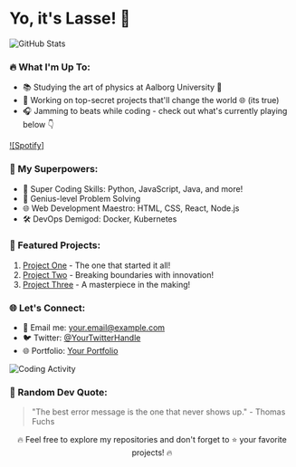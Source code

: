 <!-- Your Introduction -->
# Yo, it's Lasse! 👋

<!-- GitHub Stats -->
![GitHub Stats](https://github-readme-stats.vercel.app/api?username=your-username&show_icons=true&count_private=true&hide=contribs,prs&theme=radical)

<!-- Dynamic Content -->
### 🔥 What I'm Up To:
- 📚 Studying the art of physics at Aalborg University 🚀
- 💼 Working on top-secret projects that'll change the world 🌐 (its true)
- 🎧 Jamming to beats while coding - check out what's currently playing below 👇

<!-- Spotify Now Playing -->
[![Spotify]](https://open.spotify.com/search/crazy%20frog)

<!-- Skills -->
### 🚀 My Superpowers:
- 🚀 Super Coding Skills: Python, JavaScript, Java, and more!
- 🧠 Genius-level Problem Solving
- 🌐 Web Development Maestro: HTML, CSS, React, Node.js
- 🛠️ DevOps Demigod: Docker, Kubernetes

<!-- Projects -->
### 🌟 Featured Projects:
1. [Project One](link-to-project-one) - The one that started it all!
2. [Project Two](link-to-project-two) - Breaking boundaries with innovation!
3. [Project Three](link-to-project-three) - A masterpiece in the making!

<!-- Connect with Me -->
### 🌐 Let's Connect:
- 📧 Email me: your.email@example.com
- 🐦 Twitter: [@YourTwitterHandle](https://twitter.com/YourTwitterHandle)
- 🌐 Portfolio: [Your Portfolio](https://your-portfolio-url.com)

<!-- Coding Activity Graph -->
![Coding Activity](https://github-readme-stats.vercel.app/api/wakatime?username=your-username&layout=compact&custom_title=Coding%20Activity&theme=radical)

<!-- Random Quote -->
### 📜 Random Dev Quote:
> "The best error message is the one that never shows up." - Thomas Fuchs

<!-- Footer -->
<p align="center">
  🔥 Feel free to explore my repositories and don't forget to ⭐️ your favorite projects! 🔥
</p>
